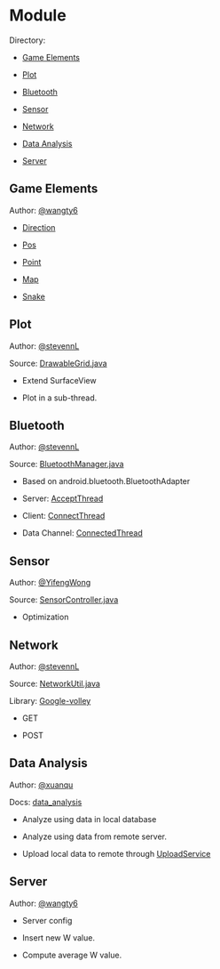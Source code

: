 # Module

Directory:

* [Game Elements](#game-elements)

* [Plot](#plot)

* [Bluetooth](#bluetooth)

* [Sensor](#sensor)

* [Network](#network)

* [Data Analysis](#data-analysis)

* [Server](#server)

## Game Elements

Author: [@wangty6](https://github.com/wangty6)

* [Direction](../app/src/main/java/com/example/stevennl/tastysnake/model/Direction.java)

* [Pos](../app/src/main/java/com/example/stevennl/tastysnake/model/Pos.java)

* [Point](../app/src/main/java/com/example/stevennl/tastysnake/model/Point.java)

* [Map](../app/src/main/java/com/example/stevennl/tastysnake/model/Map.java)

* [Snake](../app/src/main/java/com/example/stevennl/tastysnake/model/Snake.java)

## Plot

Author: [@stevennL](https://github.com/stevennL)

Source: [DrawableGrid.java](../app/src/main/java/com/example/stevennl/tastysnake/widget/DrawableGrid.java)

* Extend SurfaceView

* Plot in a sub-thread.

## Bluetooth

Author: [@stevennL](https://github.com/stevennL)

Source: [BluetoothManager.java](../app/src/main/java/com/example/stevennl/tastysnake/util/bluetooth/BluetoothManager.java)

* Based on android.bluetooth.BluetoothAdapter

* Server: [AcceptThread](../app/src/main/java/com/example/stevennl/tastysnake/util/bluetooth/thread/AcceptThread.java)

* Client: [ConnectThread](../app/src/main/java/com/example/stevennl/tastysnake/util/bluetooth/thread/ConnectThread.java)

* Data Channel: [ConnectedThread](../app/src/main/java/com/example/stevennl/tastysnake/util/bluetooth/thread/ConnectedThread.java)

## Sensor

Author: [@YifengWong](https://github.com/YifengWong)

Source: [SensorController.java](../app/src/main/java/com/example/stevennl/tastysnake/util/sensor/SensorController.java)

* Optimization

## Network

Author: [@stevennL](https://github.com/stevennL)

Source: [NetworkUtil.java](../app/src/main/java/com/example/stevennl/tastysnake/util/network/NetworkUtil.java)

Library: [Google-volley](https://android.googlesource.com/platform/frameworks/volley/+/4ad53e3321d9bed5a216d65623d92c91c5457e55)

* GET

* POST

## Data Analysis

Author: [@xuanqu](https://github.com/xuanqu)

Docs: [data_analysis](data_analysis.md)

* Analyze using data in local database

* Analyze using data from remote server. 

* Upload local data to remote through [UploadService](../app/src/main/java/com/example/stevennl/tastysnake/util/network/UploadService.java)

## Server

Author: [@wangty6](https://github.com/wangty6)

* Server config

* Insert new W value.

* Compute average W value.